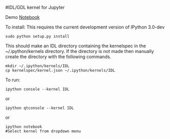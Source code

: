 #IDL/GDL kernel for Jupyter

Demo [Notebook](http://nbviewer.ipython.org/github/lstagner/idl_kernel/blob/master/demo.ipynb)

To install:
This requires the current development version of IPython 3.0-dev

```
sudo python setup.py install
```

This should make an IDL directory containing the kernelspec in the ~/.ipython/kernels directory. If the directory is not made then manually create the directory with the following commands.

```
mkdir ~/.ipython/kernels/IDL
cp kernelspec/kernel.json ~/.ipython/kernels/IDL
```

To run:
``` 
ipython console --kernel IDL 
```
or
```
ipython qtconsole --kernel IDL
```
or 
```
ipython notebook 
#Select kernel from dropdown menu
```


